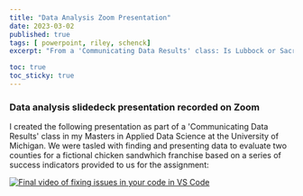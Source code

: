 ```yaml
---
title: "Data Analysis Zoom Presentation"
date: 2023-03-02
published: true
tags: [ powerpoint, riley, schenck]
excerpt: "From a 'Communicating Data Results' class: Is Lubbock or Sacramento a better location for a new fast food restaurant?" 

toc: true
toc_sticky: true
---
```


### Data analysis slidedeck presentation recorded on Zoom 

I created the following presentation as part of a 'Communicating Data Results' class in my Masters in Applied Data Science at the University of Michigan. We were tasled with finding and presenting data to evaluate two counties for a fictional chicken sandwhich franchise based on a series of success indicators provided to us for the assignment:

[![Final video of fixing issues in your code in VS Code](https://img.youtube.com/vi/dg9_cwtIsqE/maxresdefault.jpg)](https://www.youtube.com/watch?v=dg9_cwtIsqE&t=6s&ab_channel=RS)


